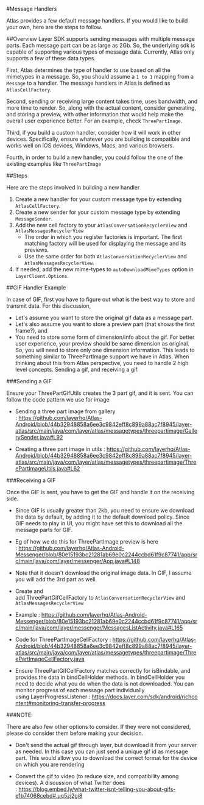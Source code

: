 #Message Handlers

Atlas provides a few default message handlers. If you would like to build your own, here are the steps to follow.

##<a name="overview"></a>Overview
Layer SDK supports sending messages with multiple message parts. Each message part can be as large as 2Gb. So, the underlying sdk is capable of supporting various types of message data. Currently, Atlas only supports a few of these data types. 

First, Atlas determines the type of handler to use based on all the mimetypes in a message. So, you should assume a `1 to 1` mapping from a `Message` to a handler. The message handlers in Atlas is defined as `AtlasCellFactory`. 

Second, sending or receiving large content takes time, uses bandwidth, and more time to render. So, along with the actual content, consider generating, and storing a preview, with other information that would help make the overall user experience better. For an example, check `ThreePartImage`.

Third, if you build a custom handler, consider how it will work in other devices. Specifically, ensure whatever you are building is compatible and works well on iOS devices, Windows, Macs, and various browsers.

Fourth, in order to build a new handler, you could follow the one of the existing examples like `ThreePartImage`


##<a name="steps"></a>Steps

Here are the steps involved in building a new handler

1. Create a new handler for your custom message type by extending `AtlasCellFactory`.
2. Create a new sender for your custom message type by extending `MessageSender`.
3. Add the new cell factory to your `AtlasConversationRecyclerView` and `AtlasMessagesRecyclerView`
    * The order in which you register factories is important. The first matching factory will be used for displaying the message and its previews.
    * Use the same order for both `AtlasConversationRecyclerView` and `AtlasMessagesRecyclerView`.
4. If needed, add the new mime-types to `autoDownloadMimeTypes` option in `LayerClient.Options`.

##<a name="gif"></a>GIF Handler Example

In case of GIF, first you have to figure out what is the best way to store and transmit data. For this discussion, 

* Let's assume you want to store the original gif data as a message part. 
* Let's also assume you want to store a preview part (that shows the first frame?), and 
* You need to store some form of dimension/info about the gif. For better user experience, your preview should be same dimension as original. So, you will need to store only one dimension information. This leads to something similar to ThreePartImage support we have in Atlas. When thinking about this from Atlas perspective, you need to handle 2 high level concepts. Sending a gif, and receiving a gif.
      
###Sending a GIF

Ensure your ThreePartGifUtils creates the 3 part gif, and it is sent. You can follow the code pattern we use for image

* Sending a three part image from gallery : https://github.com/layerhq/Atlas-Android/blob/44b32948858a6ee3c9842eff8c899a88ac7f8945/layer-atlas/src/main/java/com/layer/atlas/messagetypes/threepartimage/GallerySender.java#L92

* Creating a three part image in utils : https://github.com/layerhq/Atlas-Android/blob/44b32948858a6ee3c9842eff8c899a88ac7f8945/layer-atlas/src/main/java/com/layer/atlas/messagetypes/threepartimage/ThreePartImageUtils.java#L62
      
###Receiving a GIF

Once the GIF is sent, you have to get the GIF and handle it on the receiving side.
			
* Since GIF is usually greater than 2kb, you need to ensure we download the data by default, by adding it to the default download policy. Since GIF needs to play in UI, you might have set this to download all the message parts for GIF. 

* Eg of how we do this for ThreePartImage preview is here : https://github.com/layerhq/Atlas-Android-Messenger/blob/80e15193bc21281ab69e0c2244ccbd61f9c87741/app/src/main/java/com/layer/messenger/App.java#L148

* Note that it doesn't download the original image data. In GIF, I assume you will add the 3rd part as well.

* Create and add ThreePartGifCellFactory to `AtlasConversationRecyclerView` and `AtlasMessagesRecyclerView`

* Example : https://github.com/layerhq/Atlas-Android-Messenger/blob/80e15193bc21281ab69e0c2244ccbd61f9c87741/app/src/main/java/com/layer/messenger/MessagesListActivity.java#L165

* Code for ThreePartImageCellFactory : https://github.com/layerhq/Atlas-Android/blob/44b32948858a6ee3c9842eff8c899a88ac7f8945/layer-atlas/src/main/java/com/layer/atlas/messagetypes/threepartimage/ThreePartImageCellFactory.java

* Ensure ThreePartGifCellFactory matches correctly for isBindable, and provides the data in bindCellHolder methods. In bindCellHolder you need to decide what you do when the data is not downloaded. You can monitor progress of each message part individually using LayerProgressListener : https://docs.layer.com/sdk/android/richcontent#monitoring-transfer-progress
			
###NOTE:

There are also few other options to consider. If they were not considered, please do consider them before making your decision.

* Don't send the actual gif through layer, but download it from your server as needed. In this case you can just send a unique gif id as message part. This would allow you to download the correct format for the device on which you are rendering

* Convert the gif to video (to reduce size, and compatibility among devices). A discussion of what Twitter does : https://blog.embed.ly/what-twitter-isnt-telling-you-about-gifs-e1b74068cebd#.uq5zj2gi8
